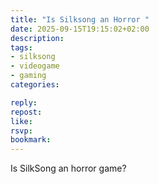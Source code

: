 ```yaml
---
title: "Is Silksong an Horror "
date: 2025-09-15T19:15:02+02:00
description:
tags:
- silksong
- videogame
- gaming
categories:

reply:
repost:
like:
rsvp:
bookmark:
---
```


Is SilkSong an horror game?
